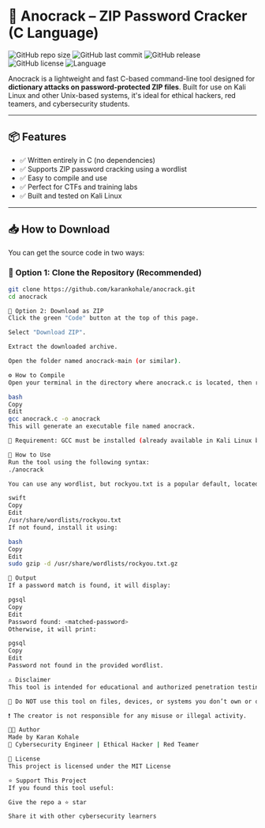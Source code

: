 # 🔐 Anocrack – ZIP Password Cracker (C Language)

![GitHub repo size](https://img.shields.io/github/repo-size/karankohale/anocrack)
![GitHub last commit](https://img.shields.io/github/last-commit/karankohale/anocrack)
![GitHub release](https://img.shields.io/github/v/release/karankohale/anocrack)
![GitHub license](https://img.shields.io/github/license/karankohale/anocrack)
![Language](https://img.shields.io/badge/language-C-blue)

Anocrack is a lightweight and fast C-based command-line tool designed for **dictionary attacks on password-protected ZIP files**. Built for use on Kali Linux and other Unix-based systems, it's ideal for ethical hackers, red teamers, and cybersecurity students.

---

## 📦 Features

- ✅ Written entirely in C (no dependencies)
- ✅ Supports ZIP password cracking using a wordlist
- ✅ Easy to compile and use
- ✅ Perfect for CTFs and training labs
- ✅ Built and tested on Kali Linux

---

## 📥 How to Download

You can get the source code in two ways:

### 🔹 Option 1: Clone the Repository (Recommended)

```bash
git clone https://github.com/karankohale/anocrack.git
cd anocrack

🔹 Option 2: Download as ZIP
Click the green "Code" button at the top of this page.

Select "Download ZIP".

Extract the downloaded archive.

Open the folder named anocrack-main (or similar).

⚙️ How to Compile
Open your terminal in the directory where anocrack.c is located, then run:

bash
Copy
Edit
gcc anocrack.c -o anocrack
This will generate an executable file named anocrack.

🔧 Requirement: GCC must be installed (already available in Kali Linux by default).

🚀 How to Use
Run the tool using the following syntax:
./anocrack

You can use any wordlist, but rockyou.txt is a popular default, located at:

swift
Copy
Edit
/usr/share/wordlists/rockyou.txt
If not found, install it using:

bash
Copy
Edit
sudo gzip -d /usr/share/wordlists/rockyou.txt.gz

📌 Output
If a password match is found, it will display:

pgsql
Copy
Edit
Password found: <matched-password>
Otherwise, it will print:

pgsql
Copy
Edit
Password not found in the provided wordlist.

⚠️ Disclaimer
This tool is intended for educational and authorized penetration testing only.

🚫 Do NOT use this tool on files, devices, or systems you don’t own or don’t have explicit permission to test.

❗ The creator is not responsible for any misuse or illegal activity.

👨‍💻 Author
Made by Karan Kohale
🎯 Cybersecurity Engineer | Ethical Hacker | Red Teamer

🪪 License
This project is licensed under the MIT License

⭐ Support This Project
If you found this tool useful:

Give the repo a ⭐ star

Share it with other cybersecurity learners
